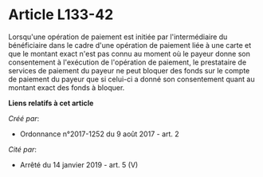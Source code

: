 # Article L133-42

Lorsqu'une opération de paiement est initiée par l'intermédiaire du bénéficiaire dans le cadre d'une opération de paiement
liée à une carte et que le montant exact n'est pas connu au moment où le payeur donne son consentement à l'exécution de
l'opération de paiement, le prestataire de services de paiement du payeur ne peut bloquer des fonds sur le compte de paiement
du payeur que si celui-ci a donné son consentement quant au montant exact des fonds à bloquer.

**Liens relatifs à cet article**

_Créé par_:

  - Ordonnance n°2017-1252 du 9 août 2017 - art. 2

_Cité par_:

  - Arrêté du 14 janvier 2019 - art. 5 (V)
